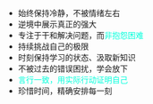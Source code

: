 - 始终保持冷静，不被情绪左右 
- 逆境中展示真正的强大
- 专注于干和解决问题，而<font color="#00ffdc">非抱怨困难</font> 
- 持续挑战自己的极限 
- 时刻保持学习的状态、汲取新知识
- 不被过去的错误困扰，学会放下
- <font color="#00ffdc"> 言行一致，用实际行动证明自己</font>
- 珍惜时间，精确安排每一刻